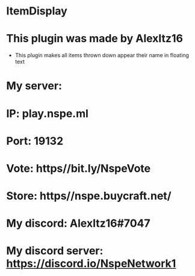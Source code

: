# ItemDisplay

# This plugin was made by AlexItz16

- This plugin makes all items thrown down appear their name in floating text


# My server:

# IP: play.nspe.ml
# Port: 19132
# Vote: https//bit.ly/NspeVote
# Store: https//nspe.buycraft.net/


# My discord: AlexItz16#7047


# My discord server: https://discord.io/NspeNetwork1
